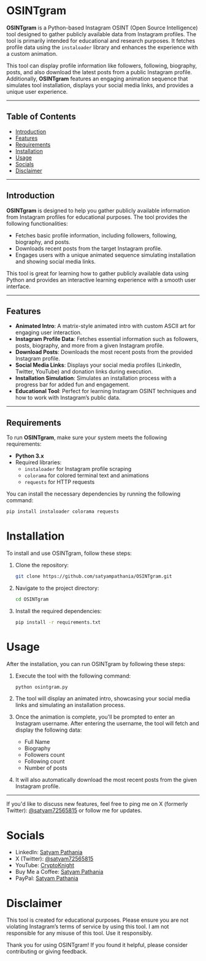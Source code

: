 # OSINTgram

**OSINTgram** is a Python-based Instagram OSINT (Open Source Intelligence) tool designed to gather publicly available data from Instagram profiles. The tool is primarily intended for educational and research purposes. It fetches profile data using the `instaloader` library and enhances the experience with a custom animation.

This tool can display profile information like followers, following, biography, posts, and also download the latest posts from a public Instagram profile. Additionally, **OSINTgram** features an engaging animation sequence that simulates tool installation, displays your social media links, and provides a unique user experience.

---

## Table of Contents

- [Introduction](#introduction)
- [Features](#features)
- [Requirements](#requirements)
- [Installation](#installation)
- [Usage](#usage)
- [Socials](#socials)
- [Disclaimer](#disclaimer)

---

## Introduction

**OSINTgram** is designed to help you gather publicly available information from Instagram profiles for educational purposes. The tool provides the following functionalities:

- Fetches basic profile information, including followers, following, biography, and posts.
- Downloads recent posts from the target Instagram profile.
- Engages users with a unique animated sequence simulating installation and showing social media links.

This tool is great for learning how to gather publicly available data using Python and provides an interactive learning experience with a smooth user interface.

---

## Features

- **Animated Intro**: A matrix-style animated intro with custom ASCII art for engaging user interaction.
- **Instagram Profile Data**: Fetches essential information such as followers, posts, biography, and more from a given Instagram profile.
- **Download Posts**: Downloads the most recent posts from the provided Instagram profile.
- **Social Media Links**: Displays your social media profiles (LinkedIn, Twitter, YouTube) and donation links during execution.
- **Installation Simulation**: Simulates an installation process with a progress bar for added fun and engagement.
- **Educational Tool**: Perfect for learning Instagram OSINT techniques and how to work with Instagram’s public data.

---

## Requirements

To run **OSINTgram**, make sure your system meets the following requirements:

- **Python 3.x**
- Required libraries:
    - `instaloader` for Instagram profile scraping
    - `colorama` for colored terminal text and animations
    - `requests` for HTTP requests

You can install the necessary dependencies by running the following command:

```bash
pip install instaloader colorama requests
```
# Installation

To install and use OSINTgram, follow these steps:

1. Clone the repository:

    ```bash
    git clone https://github.com/satyampathania/OSINTgram.git
    ```

2. Navigate to the project directory:

    ```bash
    cd OSINTgram
    ```

3. Install the required dependencies:

    ```bash
    pip install -r requirements.txt
    ```

# Usage

After the installation, you can run OSINTgram by following these steps:

1. Execute the tool with the following command:

    ```bash
    python osintgram.py
    ```

2. The tool will display an animated intro, showcasing your social media links and simulating an installation process.

3. Once the animation is complete, you'll be prompted to enter an Instagram username. After entering the username, the tool will fetch and display the following data:

   - Full Name
   - Biography
   - Followers count
   - Following count
   - Number of posts

4. It will also automatically download the most recent posts from the given Instagram profile.


----------------------------------------------------------------------------------------------------------------------------------------------------
   

If you'd like to discuss new features, feel free to ping me on X (formerly Twitter): [@satyam72565815](https://twitter.com/satyam72565815) or follow me for updates.

# Socials

- LinkedIn: [Satyam Pathania](https://www.linkedin.com/in/satyampathania/)
- X (Twitter): [@satyam72565815](https://twitter.com/satyam72565815)
- YouTube: [CryptoKnight](https://www.youtube.com/channel/UC-xyz)
- Buy Me a Coffee: [Satyam Pathania](https://www.buymeacoffee.com/satyampathania)
- PayPal: [Satyam Pathania](https://www.paypal.me/satyampathania)

# Disclaimer

This tool is created for educational purposes. Please ensure you are not violating Instagram’s terms of service by using this tool. I am not responsible for any misuse of this tool. Use it responsibly.

Thank you for using OSINTgram! If you found it helpful, please consider contributing or giving feedback.

